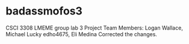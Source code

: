 # badassmofos3
CSCI 3308 LMEME group lab 3
Project Team Members:
Logan Wallace, Michael Lucky
edho4675, Eli Medina
Corrected the changes.